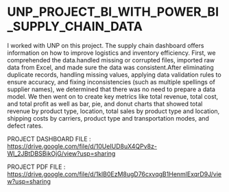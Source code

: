 # UNP_PROJECT_BI_WITH_POWER_BI_SUPPLY_CHAIN_DATA

I worked with UNP on this project. The supply chain dashboard offers information on how to improve logistics and inventory efficiency. First, we comprehended the data.handled missing or corrupted files, imported raw data from Excel, and made sure the data was consistent.After eliminating duplicate records, handling missing values, applying data validation rules to ensure accuracy, and fixing inconsistencies (such as multiple spellings of supplier names), we determined that there was no need to prepare a data model. We then went on to create key metrics like total revenue, total cost, and total profit as well as bar, pie, and donut charts that showed total revenue by product type, location, total sales by product type and location, shipping costs by carriers, product type and transportation modes, and defect rates.

PROJECT DASHBOARD FILE : https://drive.google.com/file/d/10UeIUD8uX4QPv8z-Wl_2JBtDBSBikOjG/view?usp=sharing

PROJECT PDF FILE : https://drive.google.com/file/d/1klB0EzM8ugD76cxvqgB1HenmlExqrD9J/view?usp=sharing
